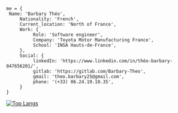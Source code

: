 ```
me = {
 Name: 'Barbary Théo',
     Nationality: 'French',
     Current_location: 'North of France',
     Work: {
          Role: 'Software engineer',
          Company: 'Toyota Motor Manufacturing France',
          School: 'INSA Hauts-de-France',
     },
     Social: {
          linkedIn: 'https://www.linkedin.com/in/théo-barbary-047656201/',
          gitlab: 'https://gitlab.com/Barbary-Theo',
          gmail: 'theo.barbary25@gmail.com',
          phone: '(+33) 06.24.19.10.35',
     }
}

```

[![Top Langs](https://github-readme-stats.vercel.app/api/top-langs/?username=Barbary-Theo&layout=compact)](https://github.com/Barbary-Theo/github-readme-stats)
